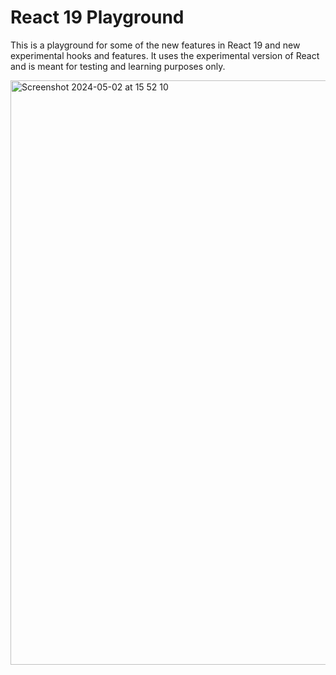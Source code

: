 # React 19 Playground
This is a playground for some of the new features in React 19 and new experimental hooks and features. It uses the experimental version of React and is meant for testing and learning purposes only.

<img width="935" alt="Screenshot 2024-05-02 at 15 52 10" src="https://github.com/AzarAhmadov/React-19-Playground/assets/82292818/df2074ad-6ce4-42f4-8582-2eeafb39a841">

